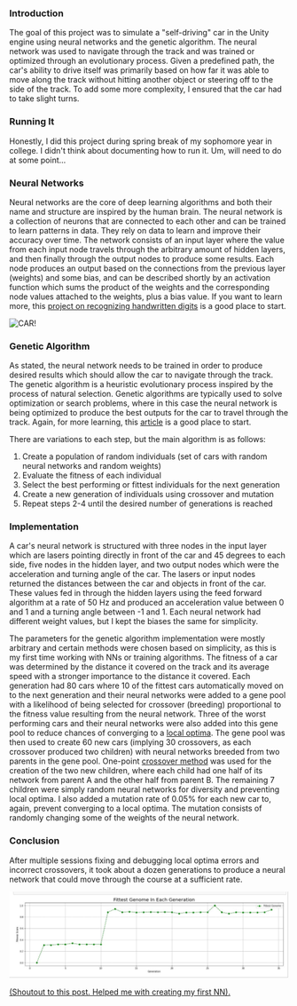 ### Introduction
The goal of this project was to simulate a "self-driving" car in the Unity engine using neural networks and the genetic algorithm. The neural network was used to navigate through the track and was trained or optimized through an evolutionary process. Given a predefined path, the car's ability to drive itself was primarily based on how far it was able to move along the track without hitting another object or steering off to the side of the track. To add some more complexity, I ensured that the car had to take slight turns. 

### Running It
Honestly, I did this project during spring break of my sophomore year in college. I didn't think about documenting how to run it. Um, will need to do at some point...

### Neural Networks
Neural networks are the core of deep learning algorithms and both their name and structure are inspired by the human brain. The neural network is a collection of neurons that are connected to each other and can be trained to learn patterns in data. They rely on data to learn and improve their accuracy over time. The network consists of an input layer where the value from each input node travels through the arbitrary amount of hidden layers, and then finally through the output nodes to produce some results. Each node produces an output based on the connections from the previous layer (weights) and some bias, and can be described shortly by an activation function which sums the product of the weights and the corresponding node values attached to the weights, plus a bias value. If you want to learn more, this [project on recognizing handwritten digits](http://neuralnetworksanddeeplearning.com/chap1.html) is a good place to start.

![CAR!](car_gif.gif)

### Genetic Algorithm
As stated, the neural network needs to be trained in order to produce desired results which should allow the car to navigate through the track. The genetic algorithm is a heuristic evolutionary process inspired by the process of natural selection. Genetic algorithms are typically used to solve optimization or search problems, where in this case the neural network is being optimized to produce the best outputs for the car to travel through the track. Again, for more learning, this [article](https://medium.com/@AnasBrital98/genetic-algorithm-explained-76dfbc5de85d) is a good place to start.

There are variations to each step, but the main algorithm is as follows:
1. Create a population of random individuals (set of cars with random neural networks and random weights)
2. Evaluate the fitness of each individual
3. Select the best performing or fittest individuals for the next generation
4. Create a new generation of individuals using crossover and mutation
5. Repeat steps 2-4 until the desired number of generations is reached

### Implementation
A car's neural network is structured with three nodes in the input layer which are lasers pointing directly in front of the car and 45 degrees to each side, five nodes in the hidden layer, and two output nodes which were the acceleration and turning angle of the car. The lasers or input nodes returned the distances between the car and objects in front of the car. These values fed in through the hidden layers using the feed forward algorithm at a rate of 50 Hz and produced an acceleration value between 0 and 1 and a turning angle between -1 and 1. Each neural network had different weight values, but I kept the biases the same for simplicity.

The parameters for the genetic algorithm implementation were mostly arbitrary and certain methods were chosen based on simplicity, as this is my first time working with NNs or training algorithms. The fitness of a car was determined by the distance it covered on the track and its average speed with a stronger importance to the distance it covered. Each generation had 80 cars where 10 of the fittest cars automatically moved on to the next generation and their neural networks were added to a gene pool with a likelihood of being selected for crossover (breeding) proportional to the fitness value resulting from the neural network. Three of the worst performing cars and their neural networks were also added into this gene pool to reduce chances of converging to a [local optima](http://www2.denizyuret.com/pub/aitr1569/node6.html). The gene pool was then used to create 60 new cars (implying 30 crossovers, as each crossover produced two children) with neural networks breeded from two parents in the gene pool. One-point [crossover method](https://www.sciencedirect.com/topics/computer-science/point-crossover) was used for the creation of the two new children, where each child had one half of its network from parent A and the other half from parent B. The remaining 7 children were simply random neural networks for diversity and preventing local optima. I also added a mutation rate of 0.05% for each new car to, again, prevent converging to a local optima. The mutation consists of randomly changing some of the weights of the neural network. 

### Conclusion
After multiple sessions fixing and debugging local optima errors and incorrect crossovers, it took about a dozen generations to produce a neural network that could move through the course at a sufficient rate. 

![Fitness Data](fitnessGraph.jpg)

[(Shoutout to this post. Helped me with creating my first NN).](https://towardsdatascience.com/building-a-neural-network-framework-in-c-16ef56ce1fef)
